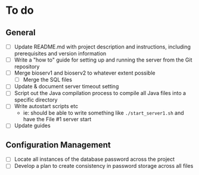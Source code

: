 # To do

## General

- [ ] Update README.md with project description and instructions, including prerequisites and version information
- [ ] Write a "how to" guide for setting up and running the server from the Git repository
- [ ] Merge bioserv1 and bioserv2 to whatever extent possible
  - [ ] Merge the SQL files
- [ ] Update & document server timeout setting
- [ ] Script out the Java compilation process to compile all Java files into a specific directory
- [ ] Write autostart scripts etc
  - ie: should be able to write something like `./start_server1.sh` and have the File #1 server start
- [ ] Update guides

## Configuration Management

- [ ] Locate all instances of the database password across the project
- [ ] Develop a plan to create consistency in password storage across all files
